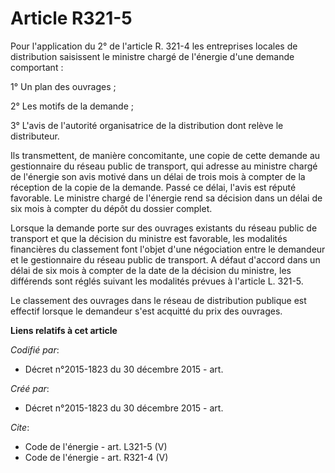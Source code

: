 # Article R321-5

Pour l'application du 2° de l'article R. 321-4 les entreprises locales de distribution saisissent le ministre chargé de
l'énergie d'une demande comportant : 

1° Un plan des ouvrages ; 

2° Les motifs de la demande ; 

3° L'avis de l'autorité organisatrice de la distribution dont relève le distributeur. 

Ils transmettent, de manière concomitante, une copie de cette demande au gestionnaire du réseau public de transport, qui
adresse au ministre chargé de l'énergie son avis motivé dans un délai de trois mois à compter de la réception de la copie de
la demande. Passé ce délai, l'avis est réputé favorable. Le ministre chargé de l'énergie rend sa décision dans un délai de
six mois à compter du dépôt du dossier complet. 

Lorsque la demande porte sur des ouvrages existants du réseau public de transport et que la décision du ministre est
favorable, les modalités financières du classement font l'objet d'une négociation entre le demandeur et le gestionnaire du
réseau public de transport. A défaut d'accord dans un délai de six mois à compter de la date de la décision du ministre, les
différends sont réglés suivant les modalités prévues à l'article L. 321-5. 

Le classement des ouvrages dans le réseau de distribution publique est effectif lorsque le demandeur s'est acquitté du prix
des ouvrages.

**Liens relatifs à cet article**

_Codifié par_:

  - Décret n°2015-1823 du 30 décembre 2015 - art.

_Créé par_:

  - Décret n°2015-1823 du 30 décembre 2015 - art.

_Cite_:

  - Code de l'énergie - art. L321-5 (V)
  - Code de l'énergie - art. R321-4 (V)
